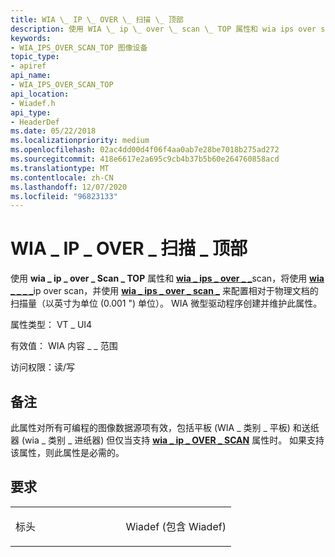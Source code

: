 ```yaml
---
title: WIA \_ IP \_ OVER \_ 扫描 \_ 顶部
description: 使用 WIA \_ ip \_ over \_ scan \_ TOP 属性和 wia ips over scan，将使用 wia ip over SCAN， \_ \_ \_ \_ \_ \_ \_ \_ 并使用 wia \_ ips \_ over \_ scan \_ 来配置与物理文档相关的扫描量（以英寸 (0.001 \ 0034; ) 单位为单位）。
keywords:
- WIA_IPS_OVER_SCAN_TOP 图像设备
topic_type:
- apiref
api_name:
- WIA_IPS_OVER_SCAN_TOP
api_location:
- Wiadef.h
api_type:
- HeaderDef
ms.date: 05/22/2018
ms.localizationpriority: medium
ms.openlocfilehash: 02ac4dd00d4f06f4aa0ab7e28be7018b275ad272
ms.sourcegitcommit: 418e6617e2a695c9cb4b37b5b60e264760858acd
ms.translationtype: MT
ms.contentlocale: zh-CN
ms.lasthandoff: 12/07/2020
ms.locfileid: "96823133"
---
```

# <a name="wia_ips_over_scan_top"></a>WIA \_ IP \_ OVER \_ 扫描 \_ 顶部


使用 **wia \_ ip \_ over \_ Scan \_ TOP** 属性和 [**wia \_ ips \_ over \_ \_**](wia-ips-over-scan-bottom.md)scan，将使用 [**wia \_ \_ \_ \_**](wia-ips-over-scan-left.md)ip over scan，并使用 [**wia \_ ips \_ over \_ scan \_**](wia-ips-over-scan-right.md) 来配置相对于物理文档的扫描量（以英寸为单位 (0.001 ") 单位）。 WIA 微型驱动程序创建并维护此属性。




属性类型： VT \_ UI4

有效值： WIA 内容 \_ \_ 范围

访问权限：读/写

<a name="remarks"></a>备注
-------

此属性对所有可编程的图像数据源项有效，包括平板 (WIA \_ 类别 \_ 平板) 和送纸器 (wia \_ 类别 \_ 进纸器) 但仅当支持 [**wia \_ ip \_ OVER \_ SCAN**](wia-ips-over-scan.md) 属性时。 如果支持该属性，则此属性是必需的。

<a name="requirements"></a>要求
------------

<table>
<colgroup>
<col width="50%" />
<col width="50%" />
</colgroup>
<tbody>
<tr class="odd">
<td><p>标头</p></td>
<td>Wiadef (包含 Wiadef) </td>
</tr>
</tbody>
</table>

 

 






